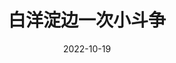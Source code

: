 ---
layout: post
title: "白洋淀边一次小斗争"
date:   2022-10-19
categories: literature bai-yang-dian-ji-shi
---
